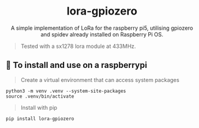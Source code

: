 <div align="center">
    <h1>lora-gpiozero</h1>
    A simple implementation of LoRa for the raspberry pi5, 
    utilising gpiozero and spidev already installed on Raspberry Pi OS.
</div>

> Tested with a sx1278 lora module at 433MHz.

## :runner: To install and use on a raspberrypi
> Create a virtual environment that can access system packages
```commandline
python3 -m venv .venv --system-site-packages
source .venv/bin/activate
```
> Install with pip
```commandline
pip install lora-gpiozero
```